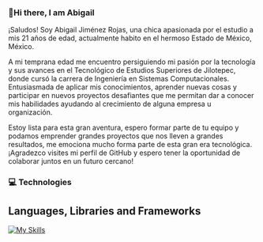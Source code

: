 ###  👋Hi there, I am Abigail

¡Saludos!
Soy Abigail Jiménez Rojas, una chica apasionada por el estudio a mis 21 años de edad, actualmente habito en el hermoso Estado de México, México.

A mi temprana edad me encuentro persiguiendo mi pasión por la tecnología y sus avances en el Tecnológico de Estudios Superiores de Jilotepec, donde cursó la carrera de Ingeniería en Sistemas Computacionales.
Entusiasmada de aplicar mis conocimientos, aprender nuevas cosas y participar en nuevos proyectos desafiantes que me permitan dar a conocer mis habilidades ayudando al crecimiento de alguna empresa u organización.

Estoy lista para esta gran aventura, espero formar parte de tu equipo y podamos emprender grandes proyectos que nos lleven a grandes resultados, me emociona mucho forma parte de esta gran era tecnológica.
¡Agradezco visites mi perfil de GitHub y espero tener la oportunidad de colaborar juntos en un futuro cercano!

###  💻 Technologies
## Languages, Libraries and Frameworks
[![My Skills](https://skillicons.dev/icons?i=js,python,java,c++)](https://skillicons.dev)

